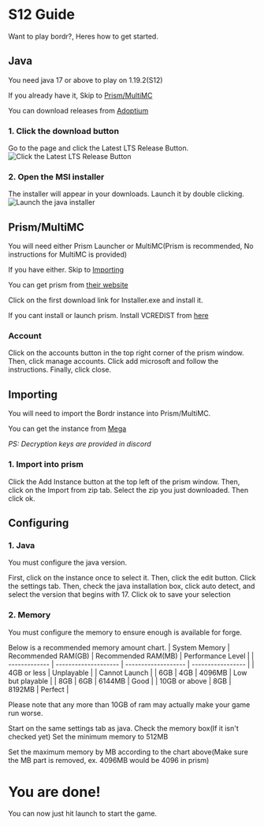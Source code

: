 # S12 Guide
Want to play bordr?, Heres how to get started.

## Java
You need java 17 or above to play on 1.19.2(S12)

If you already have it, Skip to [Prism/MultiMC](##prism/multimc)

You can download releases from [Adoptium](https://adoptium.net/)

### 1. Click the download button
Go to the page and click the Latest LTS Release Button.
![Click the Latest LTS Release Button](https://cdn.epicg.net/images/bordrguide/javadownload.png)

### 2. Open the MSI installer
The installer will appear in your downloads. Launch it by double clicking.
![Launch the java installer](https://cdn.epicg.net/images/bordrguide/javainstall.png)

## Prism/MultiMC
You will need either Prism Launcher or MultiMC(Prism is recommended, No instructions for MultiMC is provided)

If you have either. Skip to [Importing](##importing)

You can get prism from [their website](https://prismlauncher.org/download/)

Click on the first download link for Installer.exe and install it.

If you cant install or launch prism. Install VCREDIST from [here](https://aka.ms/vs/17/release/vc_redist.x64.exe)

### Account

Click on the accounts button in the top right corner of the prism window.
Then, click manage accounts. Click add microsoft and follow the instructions. Finally, click close.

## Importing
You will need to import the Bordr instance into Prism/MultiMC.

You can get the instance from [Mega](https://mega.nz/file/gfoxXbzL)

*PS: Decryption keys are provided in discord*

### 1. Import into prism
Click the Add Instance button at the top left of the prism window.
Then, click on the Import from zip tab. Select the zip you just downloaded.
Then click ok.

## Configuring

### 1. Java
You must configure the java version.

First, click on the instance once to select it.
Then, click the edit button.
Click the settings tab.
Then, check the java installation box, click auto detect, and select the version that begins with 17.
Click ok to save your selection

### 2. Memory
You must configure the memory to ensure enough is available for forge.

Below is a recommended memory amount chart.
| System Memory | Recommended RAM(GB)  | Recommended RAM(MB) | Performance Level |
| ------------- | -------------------- | ------------------- | ----------------- |
| 4GB or less   | Unplayable           |                     | Cannot Launch     |
| 6GB           | 4GB                  | 4096MB              | Low but playable  |
| 8GB           | 6GB                  | 6144MB              | Good              |
| 10GB or above | 8GB                  | 8192MB              | Perfect           |

Please note that any more than 10GB of ram may actually make your game run worse.

Start on the same settings tab as java.
Check the memory box(If it isn't checked yet)
Set the minimum memory to 512MB

Set the maximum memory by MB according to the chart above(Make sure the MB part is removed, ex. 4096MB would be 4096 in prism)

# You are done!

You can now just hit launch to start the game.



